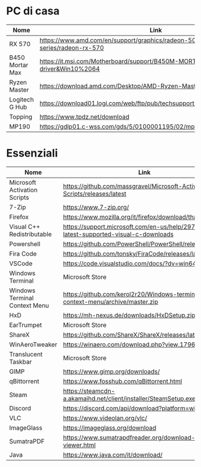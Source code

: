 
# PC di casa
| Nome | Link |
| --- | --- |
| RX 570 | https://www.amd.com/en/support/graphics/radeon-500-series/radeon-rx-500-series/radeon-rx-570 |
| B450 Mortar Max | https://it.msi.com/Motherboard/support/B450M-MORTAR-MAX#down-driver&Win10%2064 |
| Ryzen Master | https://download.amd.com/Desktop/AMD-Ryzen-Master.exe |
| Logitech G Hub | https://download01.logi.com/web/ftp/pub/techsupport/gaming/lghub_installer.exe |
| Topping | https://www.tpdz.net/download |
| MP190 | https://gdlp01.c-wss.com/gds/5/0100001195/02/mp190swin64101ea24.exe |


# Essenziali

| Nome | Link |
| --- | --- |
| Microsoft Activation Scripts | https://github.com/massgravel/Microsoft-Activation-Scripts/releases/latest   |
| 7-Zip | https://www.7-zip.org/ |
| Firefox | https://www.mozilla.org/it/firefox/download/thanks/ |
| Visual C++ Redistributable | https://support.microsoft.com/en-us/help/2977003/the-latest-supported-visual-c-downloads |
| Powershell | https://github.com/PowerShell/PowerShell/releases/latest |
| Fira Code | https://github.com/tonsky/FiraCode/releases/latest |
| VSCode | https://code.visualstudio.com/docs/?dv=win64 |
| Windows Terminal | Microsoft Store |
| Windows Terminal Context Menu | https://github.com/kerol2r20/Windows-terminal-context-menu/archive/master.zip |
| HxD | https://mh-nexus.de/downloads/HxDSetup.zip |
| EarTrumpet | Microsoft Store |
| ShareX | https://github.com/ShareX/ShareX/releases/latest |
| WinAeroTweaker | https://winaero.com/download.php?view.1796 |
| Translucent Taskbar | Microsoft Store |
| GIMP | https://www.gimp.org/downloads/ |
| qBittorrent | https://www.fosshub.com/qBittorrent.html |
| Steam | https://steamcdn-a.akamaihd.net/client/installer/SteamSetup.exe |
| Discord | https://discord.com/api/download?platform=win |
| VLC | https://www.videolan.org/vlc/ |
| ImageGlass | https://imageglass.org/download |
| SumatraPDF | https://www.sumatrapdfreader.org/download-free-pdf-viewer.html |
| Java | https://www.java.com/it/download/ |
